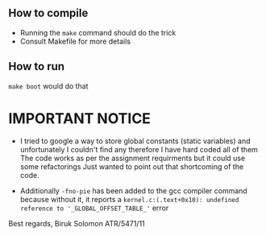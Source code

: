 ## How to compile
- Running the `make` command should do the trick
- Consult Makefile for more details
## How to run
`make boot` would do that
# IMPORTANT NOTICE
- I tried to google a way to store global constants (static variables) and unfortunately
I couldn't find any therefore I have hard coded all of them
The code works as per the assignment requirments but it could use some refactorings
Just wanted to point out that shortcoming of the code.

- Additionally `-fno-pie` has been added to the gcc compiler command because without it, it reports a `kernel.c:(.text+0x10): undefined reference to '_GLOBAL_OFFSET_TABLE_'` error

Best regards,
Biruk Solomon
ATR/5471/11